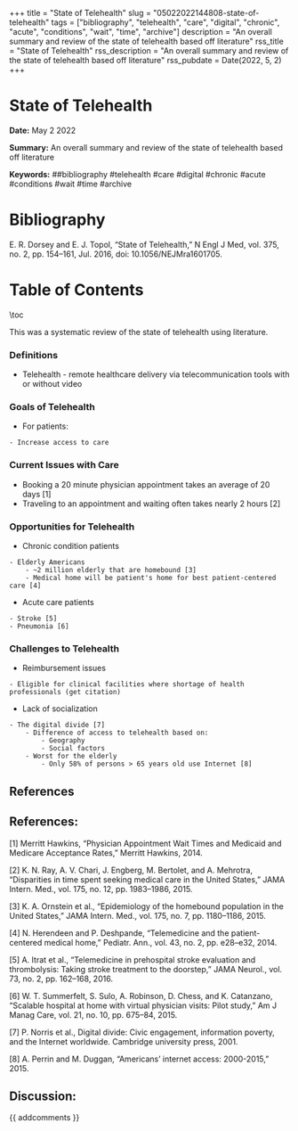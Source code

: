 +++
title = "State of Telehealth"
slug = "05022022144808-state-of-telehealth"
tags = ["bibliography", "telehealth", "care", "digital", "chronic", "acute", "conditions", "wait", "time", "archive"]
description = "An overall summary and review of the state of telehealth based off literature"
rss_title = "State of Telehealth"
rss_description = "An overall summary and review of the state of telehealth based off literature"
rss_pubdate = Date(2022, 5, 2)
+++



State of Telehealth
=========

**Date:** May 2 2022

**Summary:** An overall summary and review of the state of telehealth based off literature

**Keywords:** ##bibliography #telehealth #care #digital #chronic #acute #conditions #wait #time #archive

Bibliography
==========

E. R. Dorsey and E. J. Topol, “State of Telehealth,” N Engl J Med, vol. 375, no. 2, pp. 154–161, Jul. 2016, doi: 10.1056/NEJMra1601705.

Table of Contents
=========

\toc

This was a systematic review of the state of telehealth using literature.

### Definitions

  * Telehealth - remote healthcare delivery via telecommunication tools with or without video

### Goals of Telehealth

  * For patients:

```
- Increase access to care
```

### Current Issues with Care

  * Booking a 20 minute physician appointment takes an average of 20 days [1]
  * Traveling to an appointment and waiting often takes nearly 2 hours [2]

### Opportunities for Telehealth

  * Chronic condition patients

```
- Elderly Americans 
	- ~2 million elderly that are homebound [3]
	- Medical home will be patient's home for best patient-centered care [4]
```

  * Acute care patients

```
- Stroke [5]
- Pneumonia [6]
```

### Challenges to Telehealth

  * Reimbursement issues

```
- Eligible for clinical facilities where shortage of health professionals (get citation)
```

  * Lack of socialization

```
- The digital divide [7]
	- Difference of access to telehealth based on:
		- Geography 
		- Social factors
	- Worst for the elderly
		- Only 58% of persons > 65 years old use Internet [8]
```

## References

## References:

[1] Merritt Hawkins, “Physician Appointment Wait Times and Medicaid and Medicare Acceptance Rates,” Merritt Hawkins, 2014.

[2] K. N. Ray, A. V. Chari, J. Engberg, M. Bertolet, and A. Mehrotra, “Disparities in time spent seeking medical care in the United States,” JAMA Intern. Med., vol. 175, no. 12, pp. 1983–1986, 2015.

[3] K. A. Ornstein et al., “Epidemiology of the homebound population in the United States,” JAMA Intern. Med., vol. 175, no. 7, pp. 1180–1186, 2015.

[4] N. Herendeen and P. Deshpande, “Telemedicine and the patient-centered medical home,” Pediatr. Ann., vol. 43, no. 2, pp. e28–e32, 2014.

[5] A. Itrat et al., “Telemedicine in prehospital stroke evaluation and thrombolysis: Taking stroke treatment to the doorstep,” JAMA Neurol., vol. 73, no. 2, pp. 162–168, 2016.

[6] W. T. Summerfelt, S. Sulo, A. Robinson, D. Chess, and K. Catanzano, “Scalable hospital at home with virtual physician visits: Pilot study,” Am J Manag Care, vol. 21, no. 10, pp. 675–84, 2015.

[7] P. Norris et al., Digital divide: Civic engagement, information poverty, and the Internet worldwide. Cambridge university press, 2001.

[8] A. Perrin and M. Duggan, “Americans’ internet access: 2000-2015,” 2015.
## Discussion: 

{{ addcomments }}
